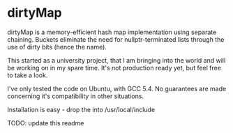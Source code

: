 # dirtyMap

dirtyMap is a memory-efficient hash map implementation
using separate chaining. Buckets eliminate the need for nullptr-terminated
lists through the use of dirty bits (hence the name).

This started as a university project, that I am bringing
into the world and will be working on in my spare time.
It's not production ready yet, but feel free to take a look.

I've only tested the code on Ubuntu, with GCC 5.4.
No guarantees are made concerning it's compatibility in other
situations.

Installation is easy - drop the into /usr/local/include

TODO: update this readme